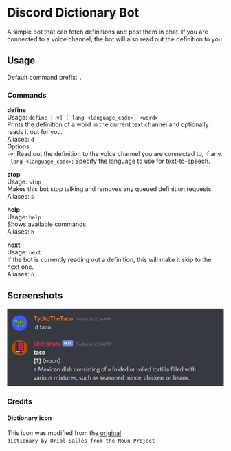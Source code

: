 # Discord Dictionary Bot

A simple bot that can fetch definitions and post them in chat. If you are connected to a voice channel, the bot will also read out the definition to you.

## Usage
Default command prefix: `.`<br>

### Commands
**define**<br>
Usage: `define [-v] [-lang <language_code>] <word>`<br>
Prints the definition of a word in the current text channel and optionally reads it out for you.<br>
Aliases: `d`<br>
Options:<br>
`-v`: Read out the definition to the voice channel you are connected to, if any.<br>
`-lang <language_code>`: Specify the language to use for text-to-speech.<br>

**stop**<br>
Usage: `stop`<br>
Makes this bot stop talking and removes any queued definition requests.<br>
Aliases: `s`<br>

**help**<br>
Usage: `help`<br>
Shows available commands.<br>
Aliases: `h`<br>

**next**<br>
Usage: `next`<br>
If the bot is currently reading out a definition, this will make it skip to the next one.<br>
Aliases: `n`<br>

## Screenshots
![test](https://github.com/TychoTheTaco/Discord-Dictionary-Bot/blob/master/media/taco.jpg)

### Credits
#### Dictionary icon
This icon was modified from the [original](https://thenounproject.com/term/dictionary/653775/).<br>
`dictionary by Oriol Sallés from the Noun Project`
